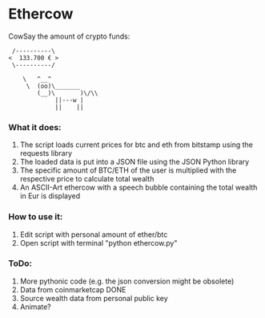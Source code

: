 # Ethercow
CowSay the amount of crypto funds:

     /----------\
    <  133.700 € > 
     \----------/

        \   ^__^
         \  (oo)\_______
            (__)\       )\/\\
                 ||---w |
                 ||    ||

### What it does:
  1. The script loads current prices for btc and eth from bitstamp using the requests library
  2. The loaded data is put into a JSON file using the JSON Python library
  3. The specific amount of BTC/ETH of the user is multiplied with the respective price to calculate total wealth
  4. An ASCII-Art ethercow with a speech bubble containing the total wealth in Eur is displayed

### How to use it:
  1. Edit script with personal amount of ether/btc
  2. Open script with terminal "python ethercow.py"
  
### ToDo:
  1. More pythonic code (e.g. the json conversion might be obsolete)
  2. Data from coinmarketcap DONE
  3. Source wealth data from personal public key
  4. Animate?
